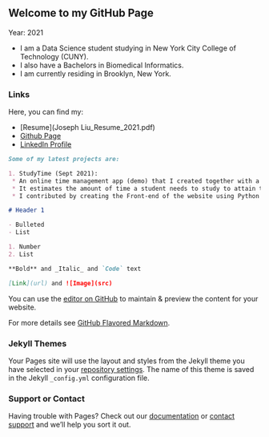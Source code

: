 ## Welcome to my GitHub Page

Year: 2021

- I am a Data Science student studying in New York City College of Technology (CUNY).
- I also have a Bachelors in Biomedical Informatics.
- I am currently residing in Brooklyn, New York.

### Links

Here, you can find my: 
- [Resume](Joseph Liu_Resume_2021.pdf)
- [Github Page](https://github.com/StudentJL)
- [LinkedIn Profile](www.linkedIn.com/in/joseph-liu7)

```markdown
Some of my latest projects are: 

1. StudyTime (Sept 2021): 
 * An online time management app (demo) that I created together with a team for the CTP Back-In-Person Hackathon. 
 * It estimates the amount of time a student needs to study to attain their desired grade in a particular course. 
 * I contributed by creating the Front-end of the website using Python and the PyWebIO library web framework. 

# Header 1

- Bulleted
- List

1. Number
2. List

**Bold** and _Italic_ and `Code` text

[Link](url) and ![Image](src)
```
You can use the [editor on GitHub](https://github.com/StudentJL/StudentJL.github.io/edit/main/index.md) to maintain & preview the content for your website.

For more details see [GitHub Flavored Markdown](https://guides.github.com/features/mastering-markdown/).

### Jekyll Themes

Your Pages site will use the layout and styles from the Jekyll theme you have selected in your [repository settings](https://github.com/StudentJL/StudentJL.github.io/settings/pages). The name of this theme is saved in the Jekyll `_config.yml` configuration file.

### Support or Contact

Having trouble with Pages? Check out our [documentation](https://docs.github.com/categories/github-pages-basics/) or [contact support](https://support.github.com/contact) and we’ll help you sort it out.
